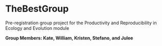 # TheBestGroup
Pre-registration group project for the Productivity and Reproducibility in Ecology and Evolution module

**Group Members: Kate, William, Kristen, Stefano, and Julee**
